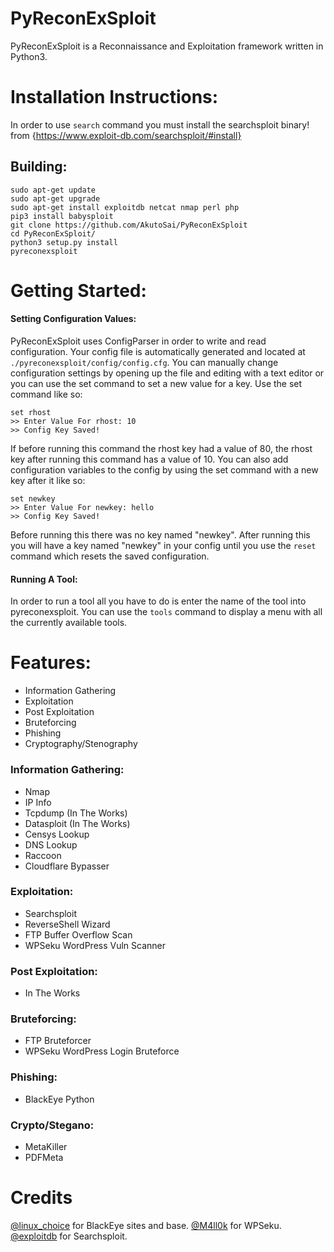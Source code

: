 # PyReconExSploit
PyReconExSploit is a Reconnaissance and Exploitation framework written in Python3.

# Installation Instructions:

In order to use `search` command you must install the searchsploit binary! from {https://www.exploit-db.com/searchsploit/#install}

## Building:

```
sudo apt-get update
sudo apt-get upgrade
sudo apt-get install exploitdb netcat nmap perl php
pip3 install babysploit
git clone https://github.com/AkutoSai/PyReconExSploit
cd PyReconExSploit/
python3 setup.py install
pyreconexsploit
```
# Getting Started:

#### Setting Configuration Values:

PyReconExSploit uses ConfigParser in order to write and read configuration. Your config file is automatically
generated and located at `./pyreconexsploit/config/config.cfg`. You can manually change configuration settings
by opening up the file and editing with a text editor or you can use the set command to set a new value for
a key. Use the set command like so:
```
set rhost
>> Enter Value For rhost: 10
>> Config Key Saved!
```

If before running this command the rhost key had a value of 80, the rhost key after running this command has a
value of 10. You can also add configuration variables to the config by using the set command with a new key after it
like so:
```
set newkey
>> Enter Value For newkey: hello
>> Config Key Saved!
```
Before running this there was no key named "newkey". After running this you will have a key named "newkey" in your config
until you use the `reset` command which resets the saved configuration.

#### Running A Tool:

In order to run a tool all you have to do is enter the name of the tool into pyreconexsploit. You can use the `tools` command
to display a menu with all the currently available tools.

# Features:

  - Information Gathering
  - Exploitation
  - Post Exploitation
  - Bruteforcing
  - Phishing
  - Cryptography/Stenography
 
### Information Gathering:

  - Nmap
  - IP Info
  - Tcpdump (In The Works)
  - Datasploit (In The Works)
  - Censys Lookup
  - DNS Lookup
  - Raccoon
  - Cloudflare Bypasser
  
### Exploitation:
  
  - Searchsploit
  - ReverseShell Wizard
  - FTP Buffer Overflow Scan
  - WPSeku WordPress Vuln Scanner
  
### Post Exploitation:

  - In The Works
  
### Bruteforcing:

  - FTP Bruteforcer
  - WPSeku WordPress Login Bruteforce
  
### Phishing:

  - BlackEye Python
  
### Crypto/Stegano:

  - MetaKiller
  - PDFMeta

# Credits

[@linux_choice](https://github.com/thelinuxchoice) for BlackEye sites and base.
[@M4ll0k](https://github.com/m4ll0k) for WPSeku.
[@exploitdb](https://github.com/exploitdb) for Searchsploit.

